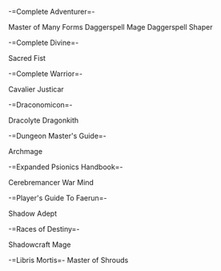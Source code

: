 -=Complete Adventurer=-

Master of Many Forms
Daggerspell Mage 
Daggerspell Shaper 

-=Complete Divine=-

Sacred Fist

-=Complete Warrior=-

Cavalier
Justicar 

-=Draconomicon=-

Dracolyte
Dragonkith

-=Dungeon Master's Guide=-

Archmage

-=Expanded Psionics Handbook=-

Cerebremancer
War Mind

-=Player's Guide To Faerun=-

Shadow Adept

-=Races of Destiny=-

Shadowcraft Mage

-=Libris Mortis=-
Master of Shrouds 

